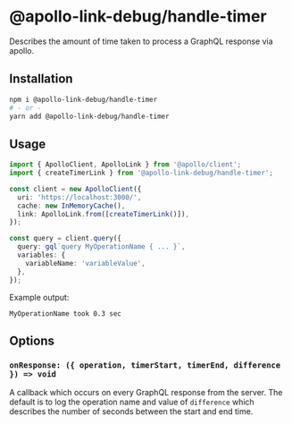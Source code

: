 # @apollo-link-debug/handle-timer

Describes the amount of time taken to process a GraphQL response via apollo.

## Installation

```bash
npm i @apollo-link-debug/handle-timer
# - or -
yarn add @apollo-link-debug/handle-timer
```

## Usage

```typescript
import { ApolloClient, ApolloLink } from '@apollo/client';
import { createTimerLink } from '@apollo-link-debug/handle-timer';

const client = new ApolloClient({
  uri: 'https://localhost:3000/',
  cache: new InMemoryCache(),
  link: ApolloLink.from([createTimerLink()]),
});

const query = client.query({
  query: gql`query MyOperationName { ... }`,
  variables: {
    variableName: 'variableValue',
  },
});
```

Example output:

```text
MyOperationName took 0.3 sec
```

## Options

### `onResponse: ({ operation, timerStart, timerEnd, difference }) => void`

A callback which occurs on every GraphQL response from the server. The
default is to log the operation name and value of `difference` which describes
the number of seconds between the start and end time.
